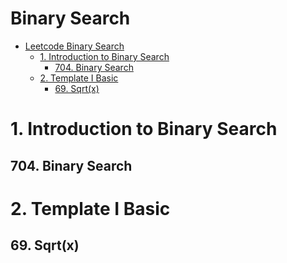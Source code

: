 # Binary Search
<!-- GFM-TOC -->
* [Leetcode Binary Search](#Binary-Search)
    * [1. Introduction to Binary Search](#1-Introduction-to-Binary-Search)
       * [704. Binary Search](#704-Binary-Search) 
    * [2. Template I Basic](#2-Template-I-Basic)
       * [69. Sqrt(x)](#69-Sqrtx)
<!-- GFM-TOC -->

# 1. Introduction to Binary Search

## 704. Binary Search

# 2. Template I Basic
## 69. Sqrt(x)
